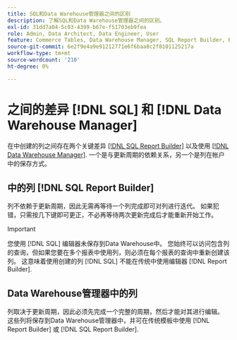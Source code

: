```yaml
---
title: SQL和Data Warehouse管理器之间的区别
description: 了解SQL和Data Warehouse管理器之间的区别。
exl-id: 31dd7a04-5c03-4399-b67e-f51703eb9fea
role: Admin, Data Architect, Data Engineer, User
feature: Commerce Tables, Data Warehouse Manager, SQL Report Builder, Reports
source-git-commit: 6e2f9e4a9e91212771e6f6baa8c2f8101125217a
workflow-type: tm+mt
source-wordcount: '210'
ht-degree: 0%

---
```


# 之间的差异 [!DNL SQL] 和 [!DNL Data Warehouse Manager]

在中创建的列之间存在两个关键差异 [[!DNL SQL Report Builder]](../dev-reports/sql-rpt-bldr.md) 以及使用 [[!DNL Data Warehouse Manager]](../data-warehouse-mgr/creating-calculated-columns.md). 一个是与更新周期的依赖关系，另一个是列在帐户中的保存方式。

## 中的列 [!DNL SQL Report Builder]

列不依赖于更新周期，因此无需再等待一个列完成即可对列进行迭代。 如果犯错，只需按几下键即可更正，不必再等待两次更新完成后才能重新开始工作。

>[!IMPORTANT]
>
>您使用 [!DNL SQL] 编辑器未保存到Data Warehouse中。 您始终可以访问包含列的查询，但如果您要在多个报表中使用列，则必须在每个报表的查询中重新创建该列。 这意味着使用创建的列 [!DNL SQL] 不能在传统中使用编辑器 [!DNL Report Builder].

## Data Warehouse管理器中的列

列取决于更新周期，因此必须先完成一个完整的周期，然后才能对其进行编辑。 这些列将保存到Data Warehouse管理器中，并可在传统模板中使用 [!DNL Report Builder] 或 [!DNL SQL Report Builder].
